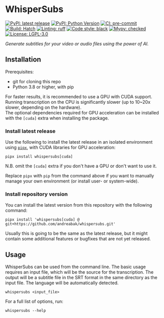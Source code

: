 # WhisperSubs

[![PyPI: latest release](https://img.shields.io/pypi/v/whispersubs.svg?logo=pypi&label=PyPI)](https://pypi.org/project/whispersubs/)
[![PyPI: Python Version](https://img.shields.io/pypi/pyversions/whispersubs.svg?logo=python&label=Python&logoColor=gold)](https://pypi.org/project/whispersubs/)
[![CI: pre-commit](https://github.com/andreabak/whispersubs/actions/workflows/pre-commit.yml/badge.svg?branch=main)](https://github.com/andreabak/whispersubs/actions)  
[![Build: Hatch](https://img.shields.io/badge/%F0%9F%A5%9A-Hatch-4051b5.svg)](https://github.com/pypa/hatch)
[![Linting: ruff](https://img.shields.io/endpoint?url=https://raw.githubusercontent.com/astral-sh/ruff/main/assets/badge/v2.json)](https://github.com/astral-sh/ruff)
[![Code style: black](https://img.shields.io/badge/code%20style-black-000000.svg)](https://github.com/psf/black)
[![Mypy: checked](https://img.shields.io/badge/mypy-checked-2A6DB2.svg)](https://mypy-lang.org/)
[![License: LGPL-3.0](https://img.shields.io/github/license/andreabak/whispersubs)](https://github.com/andreabak/whispersubs/blob/main/LICENSE)

*Generate subtitles for your video or audio files using the power of AI.*

## Installation

Prerequisites:
- git for cloning this repo
- Python 3.8 or higher, with pip

For faster results, it is recommended to use a GPU with CUDA support. Running transcription on the CPU is significantly slower (up to 10~20x slower, depending on the hardware).  
The optional dependencies required for GPU acceleration can be installed with the `[cuda]` extra when installing the package.

### Install latest release
Use the following to install the latest release in an isolated environment using [`pipx`](https://pipx.pypa.io), with CUDA libraries for GPU acceleration:
```shell
pipx install whispersubs[cuda]
```

N.B. omit the `[cuda]` extra if you don't have a GPU or don't want to use it.

Replace `pipx` with `pip` from the command above if you want to manually manage your own environment (or install user- or system-wide).

### Install repository version
You can install the latest version from this repository with the following command:
```shell
pipx install 'whispersubs[cuda] @ git+https://github.com/andreabak/whispersubs.git'
```
Usually this is going to be the same as the latest release, but it might contain some additional features or bugfixes that are not yet released.

## Usage
WhisperSubs can be used from the command line. The basic usage requires an input file, which will be the source for the transcription. The output will be a subtitle file in the SRT format in the same directory as the input file. The language will be automatically detected.
```shell
whispersubs <input_file>
```

For a full list of options, run:
```shell
whispersubs --help
```

